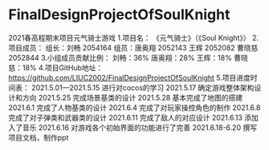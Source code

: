 # FinalDesignProjectOfSoulKnight
2021春高程期末项目元气骑士游戏
1.项目名：
《元气骑士》（《Soul Knight》）
2.项目成员：
组长：刘畅   2054164
组员：唐奥翔 2052143
      王辉   2052082
      曹晓慈 2052844
3.小组成员贡献比例：
刘畅：36% 唐奥翔：28% 王辉：18% 曹晓慈：18%
4.项目GitHub地址：
https://github.com/LIUC2002/FinalDesignProjectOfSoulKnight
5.项目进度时间表：
2021.5.01—2021.5.15 进行对cocos的学习
2021.5.17 确定游戏整体架构设计和方向
2021.5.25 完成场景基类的设计
2021.5.28 基本完成了地图的搭建
2021.6.1 完成了人物基类的设计
2021.6.4  完成了对玩家操控角色的制作
2021.6.8 完成了对子弹类和武器类的设计
2021.6.11 完成了敌人的对应设计
2021.6.13 添加入了音乐
2021.6.16 对游戏各个初始界面的功能进行了完善
2021.6.18-6.20 撰写项目文档，制作ppt
